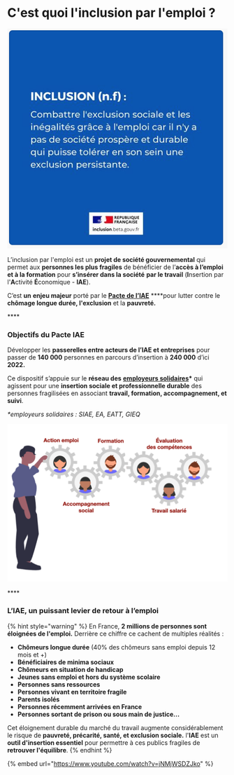 # C'est quoi l'inclusion par l'emploi ?

![](../.gitbook/assets/capture-de-cran-2020-05-15-a-10.59.27.png)

L’inclusion par l'emploi est un **projet de société gouvernemental** qui permet aux **personnes les plus fragiles** de bénéficier de l’**accès à l’emploi et à la formation** pour **s’insérer dans la société** **par le travail** \(**I**nsertion par l'**A**ctivité **É**conomique - **IAE**\).

C’est **un** **enjeu majeur** porté par le [**Pacte de l’IAE**](https://travail-emploi.gouv.fr/IMG/pdf/pacte_d_ambition_iae_sept_2019_synthese.pdf) ****pour lutter contre le **chômage longue durée, l'exclusion** et la **pauvreté.**

\*\*\*\*

### **Objectifs du Pacte IAE**

Développer les **passerelles entre acteurs de l’IAE et entreprises** pour passer de **140 000** personnes en parcours d’insertion à **240 000** d’ici **2022.**

Ce dispositif s’appuie sur le **réseau des** [**employeurs solidaires**](qui-sont-les-employeurs-solidaires.md)**\*** qui agissent pour une **insertion sociale et professionnelle durable** des personnes fragilisées en associant **travail, formation, accompagnement, et suivi**.  

_\*employeurs solidaires : SIAE, EA, EATT, GIEQ_

![](../.gitbook/assets/capture-de-cran-2020-06-22-a-13.59.01.png)

\*\*\*\*

### **L’IAE, un puissant levier de retour à l’emploi**

{% hint style="warning" %}
En France, **2 millions de personnes sont éloignées de l'emploi.** Derrière ce chiffre ce cachent de multiples réalités :

* **Chômeurs longue durée** \(40% des chômeurs sans emploi depuis 12 mois et +\)
* **Bénéficiaires de minima sociaux**
* **Chômeurs en situation de handicap**
* **Jeunes sans emploi et hors du système scolaire**
* **Personnes sans ressources**
* **Personnes vivant en territoire fragile**
* **Parents isolés**
* **Personnes récemment arrivées en France**
* **Personnes sortant de prison ou sous main de justice...**

Cet éloignement durable du marché du travail augmente considérablement le risque de **pauvreté, précarité, santé, et exclusion sociale.** l'**IAE** est un **outil d'insertion essentiel** pour permettre à ces publics fragiles de **retrouver l'équilibre**.
{% endhint %}

{% embed url="https://www.youtube.com/watch?v=jNMjWSDZJko" %}



